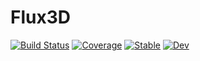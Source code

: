 # Flux3D

[![Build Status](https://github.com/nirmal-suthar/Flux3D.jl/workflows/CI/badge.svg)](https://github.com/nirmal-suthar/Flux3D.jl/actions)
[![Coverage](https://codecov.io/gh/nirmal-suthar/Flux3D.jl/branch/master/graph/badge.svg?token=8kpPqDfChf)](https://codecov.io/gh/nirmal-suthar/Flux3D.jl)
[![Stable](https://img.shields.io/badge/docs-stable-blue.svg)](https://nirmal-suthar.github.io/Flux3D.jl/stable)
[![Dev](https://img.shields.io/badge/docs-dev-blue.svg)](https://nirmal-suthar.github.io/Flux3D.jl/dev)
